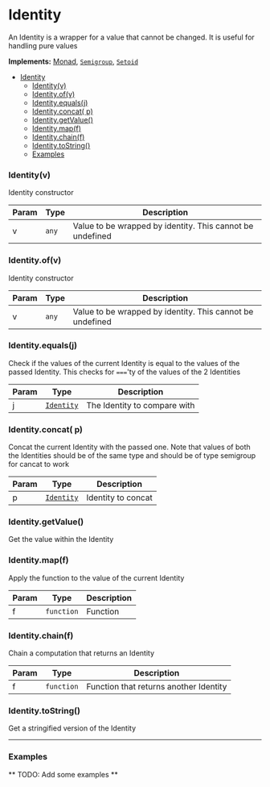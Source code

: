 <a name="Identity"></a>

# Identity

An Identity is a wrapper for a value that cannot be changed. It is useful for handling pure values

**Implements:** [Monad](https://github.com/fantasyland/fantasy-land#monad)</code>, <code>[Semigroup](https://github.com/fantasyland/fantasy-land#semigroup)</code>, <code>[Setoid](https://github.com/fantasyland/fantasy-land#setoid)</code>

- [Identity](#identity)
    - [Identity(v)](#identityv)
    - [Identity.of(v)](#identityofv)
    - [Identity.equals(j)](#identityequalsj)
    - [Identity.concat( p)](#identityconcat-p)
    - [Identity.getValue()](#identitygetvalue)
    - [Identity.map(f)](#identitymapf)
    - [Identity.chain(f)](#identitychainf)
    - [Identity.toString()](#identitytostring)
    - [Examples](#examples)

<a name="new_Identity_new"></a>

### Identity(v)

Identity constructor

| Param | Type             | Description                                               |
| ----- | ---------------- | --------------------------------------------------------- |
| v     | <code>any</code> | Value to be wrapped by identity. This cannot be undefined |

<a name="Identity.of"></a>

### Identity.of(v)

Identity constructor

| Param | Type             | Description                                               |
| ----- | ---------------- | --------------------------------------------------------- |
| v     | <code>any</code> | Value to be wrapped by identity. This cannot be undefined |

<a name="Identity.equals"></a>

### Identity.equals(j)

Check if the values of the current Identity is equal to the values of the passed Identity. This checks for `===`'ty of the values of the 2 Identities

| Param | Type                               | Description                  |
| ----- | ---------------------------------- | ---------------------------- |
| j     | [<code>Identity</code>](#Identity) | The Identity to compare with |

<a name="Identity.concat"></a>

### Identity.concat( p)

Concat the current Identity with the passed one. Note that values of both the Identities should be of the same type and should be of type semigroup for cancat to work

| Param | Type                               | Description        |
| ----- | ---------------------------------- | ------------------ |
| p     | [<code>Identity</code>](#Identity) | Identity to concat |

<a name="Identity.getValue"></a>

### Identity.getValue()

Get the value within the Identity

<a name="Identity.map"></a>

### Identity.map(f)

Apply the function to the value of the current Identity

| Param | Type                  | Description |
| ----- | --------------------- | ----------- |
| f     | <code>function</code> | Function    |

<a name="Identity.chain"></a>

### Identity.chain(f)

Chain a computation that returns an Identity

| Param | Type                  | Description                            |
| ----- | --------------------- | -------------------------------------- |
| f     | <code>function</code> | Function that returns another Identity |

<a name="Identity.toString"></a>

### Identity.toString()

Get a stringified version of the Identity

---

### Examples

** TODO: Add some examples **
